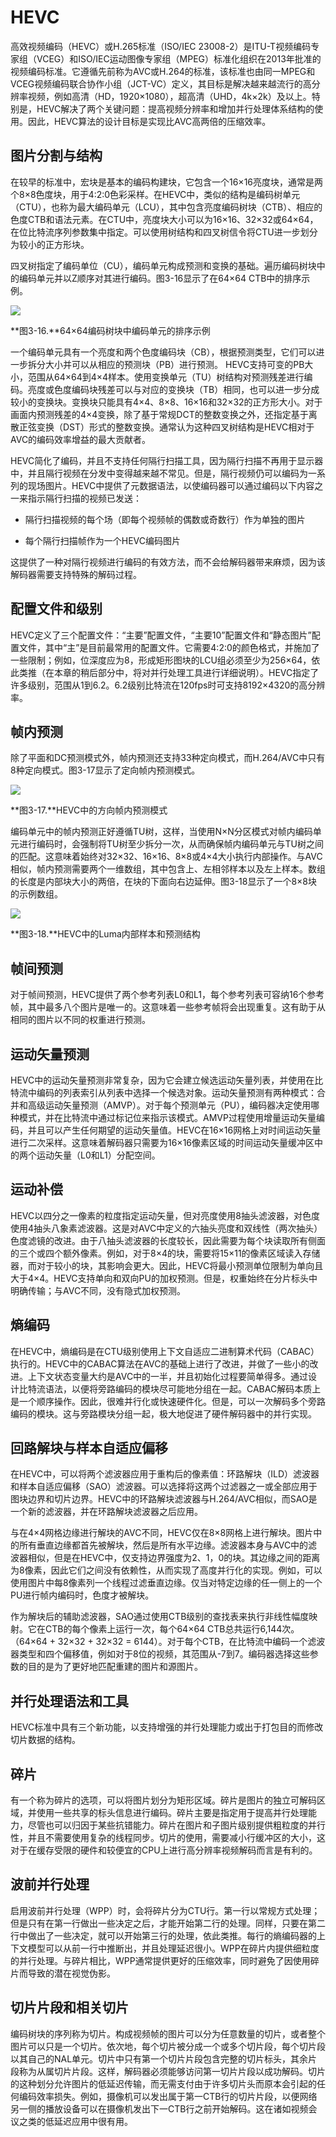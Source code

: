 # HEVC

高效视频编码（HEVC）或H.265标准（ISO/IEC 23008-2）是ITU-T视频编码专家组（VCEG）和ISO/IEC运动图像专家组（MPEG）标准化组织在2013年批准的视频编码标准。它遵循先前称为AVC或H.264的标准，该标准也由同一MPEG和VCEG视频编码联合协作小组（JCT-VC）定义，其目标是解决越来越流行的高分辨率视频，例如高清（HD，1920×1080），超高清（UHD，4k×2k）及以上。特别是，HEVC解决了两个关键问题：提高视频分辨率和增加并行处理体系结构的使用。因此，HEVC算法的设计目标是实现比AVC高两倍的压缩效率。

## 图片分割与结构

在较早的标准中，宏块是基本的编码构建块，它包含一个16×16亮度块，通常是两个8×8色度块，用于4:2:0色彩采样。在HEVC中，类似的结构是编码树单元（CTU），也称为最大编码单元（LCU），其中包含亮度编码树块（CTB）、相应的色度CTB和语法元素。在CTU中，亮度块大小可以为16×16、32×32或64×64，在位比特流序列参数集中指定。可以使用树结构和四叉树信令将CTU进一步划分为较小的正方形块。

四叉树指定了编码单位（CU），编码单元构成预测和变换的基础。遍历编码树块中的编码单元并以Z顺序对其进行编码。图3-16显示了在64×64 CTB中的排序示例。

![](../images/3_16.png)

**图3-16.**64×64编码树块中编码单元的排序示例

一个编码单元具有一个亮度和两个色度编码块（CB），根据预测类型，它们可以进一步拆分大小并可以从相应的预测块（PB）进行预测。 HEVC支持可变的PB大小，范围从64×64到4×4样本。使用变换单元（TU）树结构对预测残差进行编码。亮度或色度编码块残差可以与对应的变换块（TB）相同，也可以进一步分成较小的变换块。变换块只能具有4×4、8×8、16×16和32×32的正方形大小。对于画面内预测残差的4×4变换，除了基于常规DCT的整数变换之外，还指定基于离散正弦变换（DST）形式的整数变换。通常认为这种四叉树结构是HEVC相对于AVC的编码效率增益的最大贡献者。

HEVC简化了编码，并且不支持任何隔行扫描工具，因为隔行扫描不再用于显示器中，并且隔行视频在分发中变得越来越不常见。但是，隔行视频仍可以编码为一系列的现场图片。HEVC中提供了元数据语法，以使编码器可以通过编码以下内容之一来指示隔行扫描的视频已发送：

* 隔行扫描视频的每个场（即每个视频帧的偶数或奇数行）作为单独的图片

* 每个隔行扫描帧作为一个HEVC编码图片

这提供了一种对隔行视频进行编码的有效方法，而不会给解码器带来麻烦，因为该解码器需要支持特殊的解码过程。

## 配置文件和级别

HEVC定义了三个配置文件：“主要”配置文件，“主要10”配置文件和“静态图片”配置文件，其中“主”是目前最常用的配置文件。它需要4:2:0的颜色格式，并施加了一些限制；例如，位深度应为8，形成矩形图块的LCU组必须至少为256×64，依此类推（在本章的稍后部分中，将对并行处理工具进行详细说明）。HEVC指定了许多级别，范围从1到6.2。6.2级别比特流在120fps时可支持8192×4320的高分辨率。

## 帧内预测

除了平面和DC预测模式外，帧内预测还支持33种定向模式，而H.264/AVC中只有8种定向模式。图3-17显示了定向帧内预测模式。

![](../images/3_17.png)

**图3-17.**HEVC中的方向帧内预测模式

编码单元中的帧内预测正好遵循TU树，这样，当使用N×N分区模式对帧内编码单元进行编码时，会强制将TU树至少拆分一次，从而确保帧内编码单元与TU树之间的匹配。这意味着始终对32×32、16×16、8×8或4×4大小执行内部操作。与AVC相似，帧内预测需要两个一维数组，其中包含上、左相邻样本以及左上样本。数组的长度是内部块大小的两倍，在块的下面向右边延伸。图3-18显示了一个8×8块的示例数组。

![](../images/3_18.png)

**图3-18.**HEVC中的Luma内部样本和预测结构

## 帧间预测

对于帧间预测，HEVC提供了两个参考列表L0和L1，每个参考列表可容纳16个参考帧，其中最多八个图片是唯一的。这意味着一些参考帧将会出现重复。这有助于从相同的图片以不同的权重进行预测。

## 运动矢量预测

HEVC中的运动矢量预测非常复杂，因为它会建立候选运动矢量列表，并使用在比特流中编码的列表索引从列表中选择一个候选对象。运动矢量预测有两种模式：合并和高级运动矢量预测（AMVP）。对于每个预测单元（PU），编码器决定使用哪种模式，并在比特流中通过标记位来指示该模式。AMVP过程使用增量运动矢量编码，并且可以产生任何期望的运动矢量值。HEVC在16×16网格上对时间运动矢量进行二次采样。这意味着解码器只需要为16×16像素区域的时间运动矢量缓冲区中的两个运动矢量（L0和L1）分配空间。

## 运动补偿

HEVC以四分之一像素的粒度指定运动矢量，但对亮度使用8抽头滤波器，对色度使用4抽头八象素滤波器。这是对AVC中定义的六抽头亮度和双线性（两次抽头）色度滤镜的改进。由于八抽头滤波器的长度较长，因此需要为每个块读取所有侧面的三个或四个额外像素。例如，对于8×4的块，需要将15×11的像素区域读入存储器，而对于较小的块，其影响会更大。因此，HEVC将最小预测单位限制为单向且大于4×4。HEVC支持单向和双向PU的加权预测。但是，权重始终在分片标头中明确传输；与AVC不同，没有隐式加权预测。

## 熵编码

在HEVC中，熵编码是在CTU级别使用上下文自适应二进制算术代码（CABAC）执行的。HEVC中的CABAC算法在AVC的基础上进行了改进，并做了一些小的改进。上下文状态变量大约是AVC中的一半，并且初始化过程要简单得多。通过设计比特流语法，以便将旁路编码的模块尽可能地分组在一起。CABAC解码本质上是一个顺序操作。因此，很难并行化或快速硬件化。但是，可以一次解码多个旁路编码的模块。这与旁路模块分组一起，极大地促进了硬件解码器中的并行实现。

## 回路解块与样本自适应偏移

在HEVC中，可以将两个滤波器应用于重构后的像素值：环路解块（ILD）滤波器和样本自适应偏移（SAO）滤波器。可以选择将这两个过滤器之一或全部应用于图块边界和切片边界。HEVC中的环路解块滤波器与H.264/AVC相似，而SAO是一个新的滤波器，并在环路解块滤波器之后应用。

与在4×4网格边缘进行解块的AVC不同，HEVC仅在8×8网格上进行解块。图片中的所有垂直边缘都首先被解块，然后是所有水平边缘。滤波器本身与AVC中的滤波器相似，但是在HEVC中，仅支持边界强度为2、1，0的块。其边缘之间的距离为8像素，因此它们之间没有依赖性，从而实现了高度并行化的实现。例如，可以使用图片中每8像素列一个线程过滤垂直边缘。仅当对特定边缘的任一侧上的一个PU进行帧内编码时，色度才被解块。

作为解块后的辅助滤波器，SAO通过使用CTB级别的查找表来执行非线性幅度映射。它在CTB的每个像素上运行一次，每个64×64 CTB总共运行6,144次。（64×64 + 32×32 + 32×32 = 6144）。对于每个CTB，在比特流中编码一个滤波器类型和四个偏移值，例如对于8位的视频，其范围从-7到7。编码器选择这些参数的目的是为了更好地匹配重建的图片和源图片。

## 并行处理语法和工具

HEVC标准中具有三个新功能，以支持增强的并行处理能力或出于打包目的而修改切片数据的结构。

## 碎片

有一个称为碎片的选项，可以将图片划分为矩形区域。碎片是图片的独立可解码区域，并使用一些共享的标头信息进行编码。碎片主要是指定用于提高并行处理能力，尽管也可以归因于某些抗错能力。碎片在图片和子图片级别提供粗粒度的并行性，并且不需要使用复杂的线程同步。切片的使用，需要减小行缓冲区的大小，这对于在缓存受限的硬件和较便宜的CPU上进行高分辨率视频解码而言是有利的。

## 波前并行处理

启用波前并行处理（WPP）时，会将碎片分为CTU行。第一行以常规方式处理；但是只有在第一行做出一些决定之后，才能开始第二行的处理。同样，只要在第二行中做出了一些决定，就可以开始第三行的处理，依此类推。每行的熵编码器的上下文模型可以从前一行中推断出，并且处理延迟很小。WPP在碎片内提供细粒度的并行处理。与碎片相比，WPP通常提供更好的压缩效率，同时避免了因使用碎片而导致的潜在视觉伪影。

## 切片片段和相关切片

编码树块的序列称为切片。构成视频帧的图片可以分为任意数量的切片，或者整个图片可以只是一个切片。依次地，每个切片被分成一个或多个切片段，每个切片段以其自己的NAL单元。切片中只有第一个切片片段包含完整的切片标头，其余片段称为从属切片片段。这样，解码器必须能够访问第一切片片段以成功解码。切片的这种划分允许图片的低延迟传输，而无需支付由于许多切片头而原本会引起的任何编码效率损失。例如，摄像机可以发出属于第一CTB行的切片片段，以便网络另一侧的播放设备可以在摄像机发出下一CTB行之前开始解码。这在诸如视频会议之类的低延迟应用中很有用。

